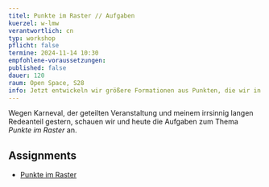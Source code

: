 ```yaml
---
titel: Punkte im Raster // Aufgaben
kuerzel: w-lmw
verantwortlich: cn
typ: workshop
pflicht: false
termine: 2024-11-14 10:30
empfohlene-voraussetzungen:
published: false
dauer: 120
raum: Open Space, S28
info: Jetzt entwickeln wir größere Formationen aus Punkten, die wir in verschiedenen Rastern anordnen. Neben unterschiedlichen Rastervarianten spielen hier die Themen Ordnung vs. Unordnung sowie Verdichtung und Auflösung meistens eine Rolle. Jetzt binden wir aber auch vermehrt Parameter an verschiedene externe Gegebenheiten, z.B. die Viewportgröße oder Zeigerposition.
---
```


Wegen Karneval, der geteilten Veranstaltung und meinem irrsinnig langen Redeanteil gestern, schauen wir und heute die Aufgaben zum Thema *Punkte im Raster* an.

## Assignments
- [Punkte im Raster](/generative-gestaltung/assignments/02-punkt-03-advanced/)
